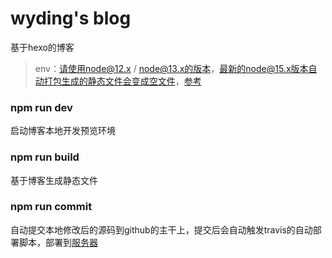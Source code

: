 # wyding's blog
基于hexo的博客
   
> env：请使用node@12.x / node@13.x的版本，最新的node@15.x版本自动打包生成的静态文件会变成空文件，[参考](https://github.com/hexojs/hexo/issues/4267#issuecomment-619394907)

### npm run dev
启动博客本地开发预览环境

### npm run build
基于博客生成静态文件

### npm run commit
自动提交本地修改后的源码到github的主干上，提交后会自动触发travis的自动部署脚本，部署到[服务器](http://119.45.214.222)
